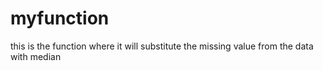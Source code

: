 # myfunction
this is the function where it will substitute the missing value from the data with median   
